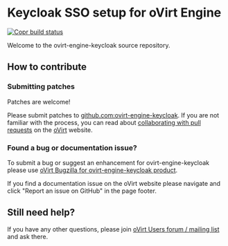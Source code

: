 # Keycloak SSO setup for oVirt Engine

[![Copr build status](https://copr.fedorainfracloud.org/coprs/ovirt/ovirt-master-snapshot/package/ovirt-engine-keycloak/status_image/last_build.png)](https://copr.fedorainfracloud.org/coprs/ovirt/ovirt-master-snapshot/package/ovirt-engine-keycloak/)

Welcome to the ovirt-engine-keycloak source repository.


## How to contribute

### Submitting patches

Patches are welcome!

Please submit patches to [github.com:ovirt-engine-keycloak](https://github.com/ovirt/ovirt-engine-keycloak).
If you are not familiar with the process, you can read about [collaborating with pull requests](https://docs.github.com/en/pull-requests/collaborating-with-pull-requests/proposing-changes-to-your-work-with-pull-requests)
on the [oVirt](https://ovirt.org/) website.


### Found a bug or documentation issue?
To submit a bug or suggest an enhancement for ovirt-engine-keycloak please use
[oVirt Bugzilla for ovirt-engine-keycloak product](https://bugzilla.redhat.com/enter_bug.cgi?product=ovirt-engine-keycloak).

If you find a documentation issue on the oVirt website please navigate and click "Report an issue on GitHub" in the page footer.


## Still need help?
If you have any other questions, please join [oVirt Users forum / mailing list](https://lists.ovirt.org/admin/lists/users.ovirt.org/) and ask there.
